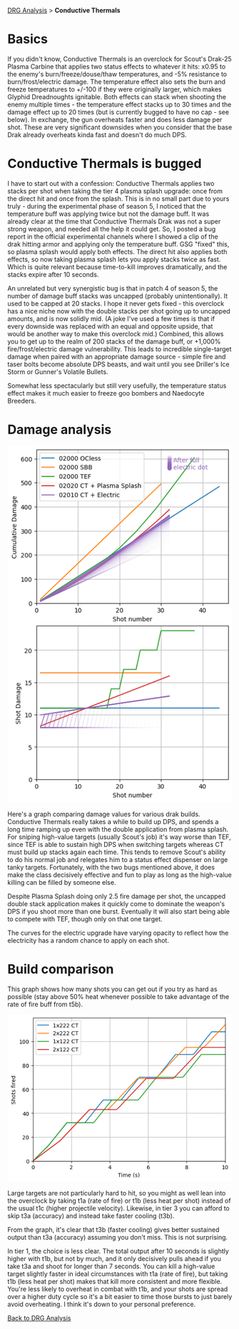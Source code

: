 [DRG Analysis](README.md) > **Conductive Thermals**

# Basics

If you didn't know, Conductive Thermals is an overclock for Scout's Drak-25 Plasma Carbine that applies two status effects to whatever it hits: x0.95 to the enemy's burn/freeze/douse/thaw temperatures, and -5% resistance to burn/frost/electric damage. The temperature effect also sets the burn and freeze temperatures to +/-100 if they were originally larger, which makes Glyphid Dreadnoughts ignitable. Both effects can stack when shooting the enemy multiple times - the temperature effect stacks up to 30 times and the damage effect up to 20 times (but is currently bugged to have no cap - see below). In exchange, the gun overheats faster and does less damage per shot. These are very significant downsides when you consider that the base Drak already overheats kinda fast and doesn't do much DPS.

# Conductive Thermals is bugged

I have to start out with a confession: Conductive Thermals applies two stacks per shot when taking the tier 4 plasma splash upgrade: once from the direct hit and once from the splash. This is in no small part due to yours truly - during the experimental phase of season 5, I noticed that the temperature buff was applying twice but not the damage buff. It was already clear at the time that Conductive Thermals Drak was not a super strong weapon, and needed all the help it could get. So, I posted a bug report in the official experimental channels where I showed a clip of the drak hitting armor and applying only the temperature buff. GSG "fixed" this, so plasma splash would apply both effects. The direct hit also applies both effects, so now taking plasma splash lets you apply stacks twice as fast. Which is quite relevant because time-to-kill improves dramatically, and the stacks expire after 10 seconds.

An unrelated but very synergistic bug is that in patch 4 of season 5, the number of damage buff stacks was uncapped (probably unintentionally). It used to be capped at 20 stacks. I hope it never gets fixed - this overclock has a nice niche now with the double stacks per shot going up to uncapped amounts, and is now solidly mid. (A joke I've used a few times is that if every downside was replaced with an equal and opposite upside, that would be another way to make this overclock mid.) Combined, this allows you to get up to the realm of 200 stacks of the damage buff, or +1,000% fire/frost/electric damage vulnerability. This leads to incredible single-target damage when paired with an appropriate damage source - simple fire and taser bolts become absolute DPS beasts, and wait until you see Driller's Ice Storm or Gunner's Volatile Bullets. 

Somewhat less spectacularly but still very usefully, the temperature status effect makes it much easier to freeze goo bombers and Naedocyte Breeders.

# Damage analysis

![alt text](img/ct_damage.png)

Here's a graph comparing damage values for various drak builds. Conductive Thermals really takes a while to build up DPS, and spends a long time ramping up even with the double application from plasma splash. For sniping high-value targets (usually Scout's job) it's way worse than TEF, since TEF is able to sustain high DPS when switching targets whereas CT must build up stacks again each time. This tends to remove Scout's ability to do his normal job and relegates him to a status effect dispenser on large tanky targets. Fortunately, with the two bugs mentioned above, it does make the class decisively effective and fun to play as long as the high-value killing can be filled by someone else.

Despite Plasma Splash doing only 2.5 fire damage per shot, the uncapped double stack application makes it quickly come to dominate the weapon's DPS if you shoot more than one burst. Eventually it will also start being able to compete with TEF, though only on that one target.

The curves for the electric upgrade have varying opacity to reflect how the electricity has a random chance to apply on each shot.

# Build comparison

This graph shows how many shots you can get out if you try as hard as possible (stay above 50% heat whenever possible to take advantage of the rate of fire buff from t5b).

![alt text](img/ct_sustain.png)

Large targets are not particularly hard to hit, so you might as well lean into the overclock by taking t1a (rate of fire) or t1b (less heat per shot) instead of the usual t1c (higher projectile velocity). Likewise, in tier 3 you can afford to skip t3a (accuracy) and instead take faster cooling (t3b). 

From the graph, it's clear that t3b (faster cooling) gives better sustained output than t3a (accuracy) assuming you don't miss. This is not surprising.

In tier 1, the choice is less clear. The total output after 10 seconds is slightly higher with t1b, but not by much, and it only decisively pulls ahead if you take t3a and shoot for longer than 7 seconds. You can kill a high-value target slightly faster in ideal circumstances with t1a (rate of fire), but taking t1b (less heat per shot) makes that kill more consistent and more flexible. You're less likely to overheat in combat with t1b, and your shots are spread over a higher duty cycle so it's a bit easier to time those bursts to just barely avoid overheating. I think it's down to your personal preference.

[Back to DRG Analysis](README.md)